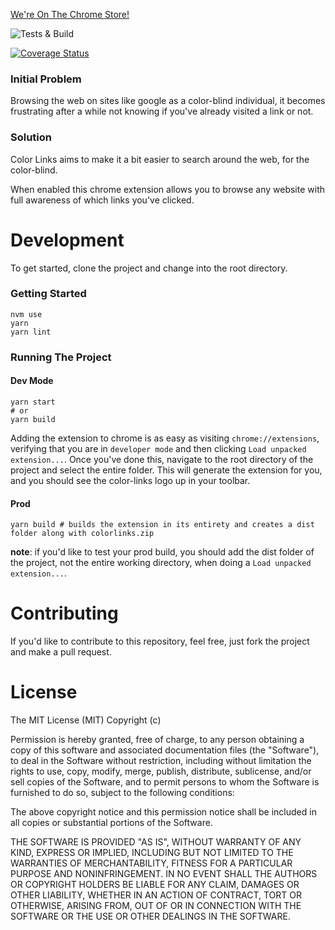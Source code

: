 [We're On The Chrome Store!](https://chrome.google.com/webstore/detail/color-links/hiponeioelghhaljfflaaflpccedbdem)

![Tests & Build](https://github.com/therynamo/color-links/workflows/Test%20&%20Build/badge.svg)

[![Coverage Status](https://coveralls.io/repos/github/therynamo/color-links/badge.svg?branch=master)](https://coveralls.io/github/therynamo/color-links?branch=master)

### Initial Problem

Browsing the web on sites like google as a color-blind individual, it becomes frustrating after a while not
knowing if you've already visited a link or not.

### Solution

Color Links aims to make it a bit easier to search around the web, for the color-blind.

When enabled this chrome extension allows you to browse any website with full awareness of which links
you've clicked.

# Development

To get started, clone the project and change into the root directory.

### Getting Started

```shell
nvm use
yarn
yarn lint
```

### Running The Project

#### Dev Mode

```shell
yarn start
# or
yarn build
```

Adding the extension to chrome is as easy as visiting `chrome://extensions`, verifying that you are in `developer mode` and then clicking `Load unpacked extension...`. Once you've done this, navigate to the root directory of the project and select the entire folder. This will generate the extension for you, and you should see the color-links logo up in your toolbar.

#### Prod

```shell
yarn build # builds the extension in its entirety and creates a dist folder along with colorlinks.zip
```

**note**: if you'd like to test your prod build, you should add the dist folder of the project, not the entire working directory, when doing a `Load unpacked extension...`.

# Contributing

If you'd like to contribute to this repository, feel free, just fork the project and make a pull request.

# License

The MIT License (MIT)
Copyright (c) <year> <copyright holders>

Permission is hereby granted, free of charge, to any person obtaining a copy of this software and associated documentation files (the "Software"), to deal in the Software without restriction, including without limitation the rights to use, copy, modify, merge, publish, distribute, sublicense, and/or sell copies of the Software, and to permit persons to whom the Software is furnished to do so, subject to the following conditions:

The above copyright notice and this permission notice shall be included in all copies or substantial portions of the Software.

THE SOFTWARE IS PROVIDED "AS IS", WITHOUT WARRANTY OF ANY KIND, EXPRESS OR IMPLIED, INCLUDING BUT NOT LIMITED TO THE WARRANTIES OF MERCHANTABILITY, FITNESS FOR A PARTICULAR PURPOSE AND NONINFRINGEMENT. IN NO EVENT SHALL THE AUTHORS OR COPYRIGHT HOLDERS BE LIABLE FOR ANY CLAIM, DAMAGES OR OTHER LIABILITY, WHETHER IN AN ACTION OF CONTRACT, TORT OR OTHERWISE, ARISING FROM, OUT OF OR IN CONNECTION WITH THE SOFTWARE OR THE USE OR OTHER DEALINGS IN THE SOFTWARE.
